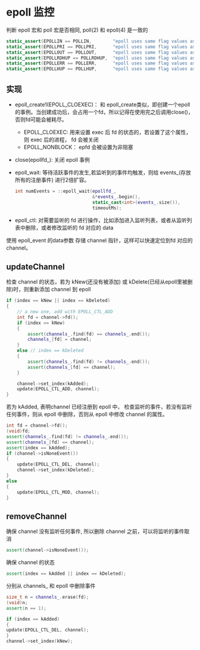 # epoll 监控

判断 epoll 宏和 poll 宏是否相同, poll(2) 和 epoll(4) 是一致的
```c++
static_assert(EPOLLIN == POLLIN,        "epoll uses same flag values as poll");
static_assert(EPOLLPRI == POLLPRI,      "epoll uses same flag values as poll");
static_assert(EPOLLOUT == POLLOUT,      "epoll uses same flag values as poll");
static_assert(EPOLLRDHUP == POLLRDHUP,  "epoll uses same flag values as poll");
static_assert(EPOLLERR == POLLERR,      "epoll uses same flag values as poll");
static_assert(EPOLLHUP == POLLHUP,      "epoll uses same flag values as poll");
```

## 实现

* epoll_create1(EPOLL_CLOEXEC)： 和 epoll_create类似，即创建一个epoll的事例。当创建成功后，会占用一个fd，所以记得在使用完之后调用close()，否则fd可能会被耗尽。
  * EPOLL_CLOEXEC: 用来设置 exec 后 fd 的状态的，若设置了这个属性，则 exec 后的进程， fd 会被关闭
  * EPOLL_NONBLOCK： epfd 会被设置为非阻塞

* close(epollfd_): 关闭 epoll 事例
* epoll_wait: 等待活跃事件的发生,若监听到的事件均触发，则给 events_(存放所有的注册事件) 进行2倍扩容。
  ```c++
  int numEvents = ::epoll_wait(epollfd_,
                               &*events_.begin(),
                               static_cast<int>(events_.size()),
                               timeoutMs);
  ```
* epoll_ctl: 对需要监听的 fd 进行操作，比如添加进入监听列表，或者从监听列表中删除，或者修改监听的 fd 对应的 data


使用 epoll_event 的data参数 存储 channel 指针，这样可以快速定位到fd 对应的 channel。


## updateChannel

检查 channel 的状态，若为 kNew(还没有被添加) 或 kDelete(已经从epoll里被删除)时，则重新添加 channel 到 epoll
```c++
if (index == kNew || index == kDeleted)
{
    // a new one, add with EPOLL_CTL_ADD
    int fd = channel->fd();
    if (index == kNew)
    {
        assert(channels_.find(fd) == channels_.end());
        channels_[fd] = channel;
    }
    else // index == kDeleted
    {
        assert(channels_.find(fd) != channels_.end());
        assert(channels_[fd] == channel);
    }

    channel->set_index(kAdded);
    update(EPOLL_CTL_ADD, channel);
}
```

若为 kAdded, 表明channel 已经注册到 epoll 中， 检查监听的事件，若没有监听任何事件，则从 epoll 中删除，否则从 epoll 中修改 channel 的属性。
```c++
int fd = channel->fd();
(void)fd;
assert(channels_.find(fd) != channels_.end());
assert(channels_[fd] == channel);
assert(index == kAdded);
if (channel->isNoneEvent())
{
    update(EPOLL_CTL_DEL, channel);
    channel->set_index(kDeleted);
}
else
{
    update(EPOLL_CTL_MOD, channel);
}
```

## removeChannel

确保 channel 没有监听任何事件, 所以删除 channel 之前，可以将监听的事件取消
```c++
assert(channel->isNoneEvent());
```

确保 channel 的状态
```c++
assert(index == kAdded || index == kDeleted);
```

分别从 channels_ 和 epoll 中删除事件
```c++
size_t n = channels_.erase(fd);
(void)n;
assert(n == 1);

if (index == kAdded)
{
update(EPOLL_CTL_DEL, channel);
}
channel->set_index(kNew);
``` 


